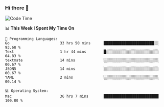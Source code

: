 ### Hi there 👋

<!--
**CrazyCollin/crazycollin** is a ✨ _special_ ✨ repository because its `README.md` (this file) appears on your GitHub profile.

Here are some ideas to get you started:

- 🔭 I’m currently working on ...
- 🌱 I’m currently learning ...
- 👯 I’m looking to collaborate on ...
- 🤔 I’m looking for help with ...
- 💬 Ask me about ...
- 📫 How to reach me: ...
- 😄 Pronouns: ...
- ⚡ Fun fact: ...
-->

<!--START_SECTION:waka-->
![Code Time](http://img.shields.io/badge/Code%20Time-5%2C482%20hrs%2046%20mins-blue)

📊 **This Week I Spent My Time On** 

```text
💬 Programming Languages: 
Go                       33 hrs 50 mins      ███████████████████████░░   93.68 % 
Text                     1 hr 44 mins        █░░░░░░░░░░░░░░░░░░░░░░░░   04.83 % 
textmate                 14 mins             ░░░░░░░░░░░░░░░░░░░░░░░░░   00.67 % 
JSON5                    14 mins             ░░░░░░░░░░░░░░░░░░░░░░░░░   00.67 % 
YAML                     2 mins              ░░░░░░░░░░░░░░░░░░░░░░░░░   00.14 % 

💻 Operating System: 
Mac                      36 hrs 7 mins       █████████████████████████   100.00 % 
```


<!--END_SECTION:waka-->
